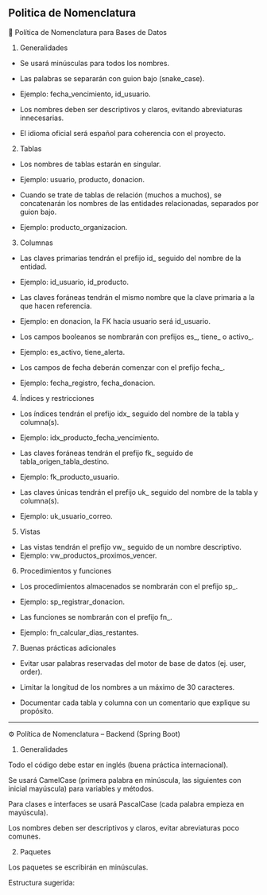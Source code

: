 Politica de Nomenclatura
----------------------------------------------
📐 Política de Nomenclatura para Bases de Datos
1. Generalidades

* Se usará minúsculas para todos los nombres.

* Las palabras se separarán con guion bajo (snake_case).
* Ejemplo: fecha_vencimiento, id_usuario.

* Los nombres deben ser descriptivos y claros, evitando abreviaturas innecesarias.

* El idioma oficial será español para coherencia con el proyecto.

2. Tablas

* Los nombres de tablas estarán en singular.
* Ejemplo: usuario, producto, donacion.

* Cuando se trate de tablas de relación (muchos a muchos), se concatenarán los nombres de las entidades relacionadas, separados por guion bajo.
* Ejemplo: producto_organizacion.

3. Columnas

* Las claves primarias tendrán el prefijo id_ seguido del nombre de la entidad.
* Ejemplo: id_usuario, id_producto.

* Las claves foráneas tendrán el mismo nombre que la clave primaria a la que hacen referencia.
* Ejemplo: en donacion, la FK hacia usuario será id_usuario.

* Los campos booleanos se nombrarán con prefijos es_, tiene_ o activo_.
* Ejemplo: es_activo, tiene_alerta.

* Los campos de fecha deberán comenzar con el prefijo fecha_.
* Ejemplo: fecha_registro, fecha_donacion.

4. Índices y restricciones

* Los índices tendrán el prefijo idx_ seguido del nombre de la tabla y columna(s).
* Ejemplo: idx_producto_fecha_vencimiento.

* Las claves foráneas tendrán el prefijo fk_ seguido de tabla_origen_tabla_destino.
* Ejemplo: fk_producto_usuario.

* Las claves únicas tendrán el prefijo uk_ seguido del nombre de la tabla y columna(s).
* Ejemplo: uk_usuario_correo.

5. Vistas

* Las vistas tendrán el prefijo vw_ seguido de un nombre descriptivo.
* Ejemplo: vw_productos_proximos_vencer.

6. Procedimientos y funciones

* Los procedimientos almacenados se nombrarán con el prefijo sp_.
* Ejemplo: sp_registrar_donacion.

* Las funciones se nombrarán con el prefijo fn_.
* Ejemplo: fn_calcular_dias_restantes.

7. Buenas prácticas adicionales

* Evitar usar palabras reservadas del motor de base de datos (ej. user, order).

* Limitar la longitud de los nombres a un máximo de 30 caracteres.

* Documentar cada tabla y columna con un comentario que explique su propósito.
--------------------------------------------------------------------------------
⚙️ Política de Nomenclatura – Backend (Spring Boot)
1. Generalidades

Todo el código debe estar en inglés (buena práctica internacional).

Se usará CamelCase (primera palabra en minúscula, las siguientes con inicial mayúscula) para variables y métodos.

Para clases e interfaces se usará PascalCase (cada palabra empieza en mayúscula).

Los nombres deben ser descriptivos y claros, evitar abreviaturas poco comunes.

2. Paquetes

Los paquetes se escribirán en minúsculas.

Estructura sugerida: